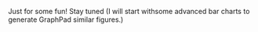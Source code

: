 Just for some fun! Stay tuned (I will start withsome advanced bar charts to generate GraphPad similar figures.)
